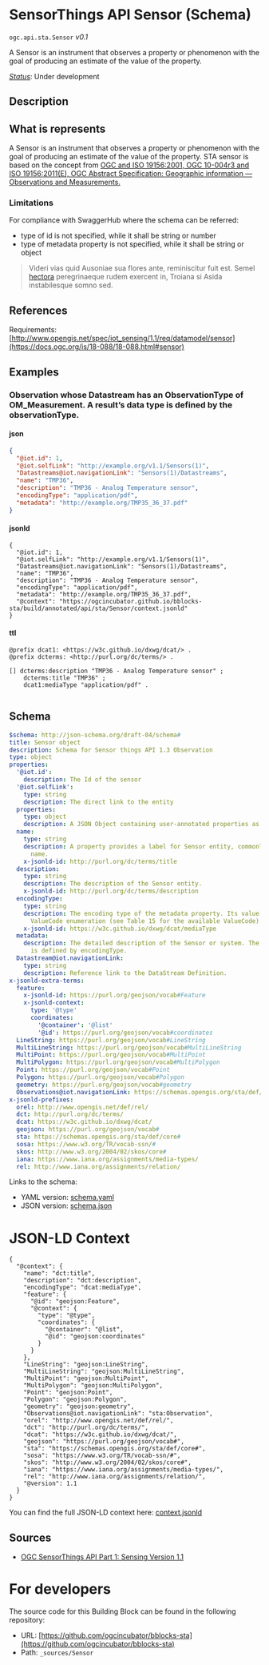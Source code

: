 
# SensorThings API Sensor (Schema)

`ogc.api.sta.Sensor` *v0.1*

A Sensor is an instrument that observes a property or phenomenon with the goal of producing an estimate of the value of the property.

[*Status*](http://www.opengis.net/def/status): Under development

## Description

## What is represents

A Sensor is an instrument that observes a property or phenomenon with the goal of producing an estimate of the value of the property.
STA sensor is based on the concept from [OGC and ISO 19156:2001, OGC 10-004r3 and ISO 19156:2011(E), OGC Abstract Specification: Geographic information — Observations and Measurements.](http://portal.opengeospatial.org/files/?artifact_id=41579)

### Limitations
For compliance with SwaggerHub where the schema can be referred:
- type of id is not specified, while it shall be string or number
- type of metadata property is not specified, while it shall be string or object

> Videri vias quid Ausoniae sua flores ante, reminiscitur fuit est. Semel
> [hectora](http://silvaque.org/) peregrinaeque rudem exercent in, Troiana si
> Asida instabilesque somno sed.

## References

Requirements: [http://www.opengis.net/spec/iot_sensing/1.1/req/datamodel/sensor](https://docs.ogc.org/is/18-088/18-088.html#sensor)

## Examples

### Observation whose Datastream has an ObservationType of OM_Measurement. A result’s data type is defined by the observationType.
#### json
```json
{
  "@iot.id": 1,
  "@iot.selfLink": "http://example.org/v1.1/Sensors(1)",
  "Datastreams@iot.navigationLink": "Sensors(1)/Datastreams",
  "name": "TMP36",
  "description": "TMP36 - Analog Temperature sensor",
  "encodingType": "application/pdf",
  "metadata": "http://example.org/TMP35_36_37.pdf"
}

```

#### jsonld
```jsonld
{
  "@iot.id": 1,
  "@iot.selfLink": "http://example.org/v1.1/Sensors(1)",
  "Datastreams@iot.navigationLink": "Sensors(1)/Datastreams",
  "name": "TMP36",
  "description": "TMP36 - Analog Temperature sensor",
  "encodingType": "application/pdf",
  "metadata": "http://example.org/TMP35_36_37.pdf",
  "@context": "https://ogcincubator.github.io/bblocks-sta/build/annotated/api/sta/Sensor/context.jsonld"
}
```

#### ttl
```ttl
@prefix dcat1: <https://w3c.github.io/dxwg/dcat/> .
@prefix dcterms: <http://purl.org/dc/terms/> .

[] dcterms:description "TMP36 - Analog Temperature sensor" ;
    dcterms:title "TMP36" ;
    dcat1:mediaType "application/pdf" .


```

## Schema

```yaml
$schema: http://json-schema.org/draft-04/schema#
title: Sensor object
description: Schema for Sensor things API 1.3 Observation
type: object
properties:
  '@iot.id':
    description: The Id of the sensor
  '@iot.selfLink':
    type: string
    description: The direct link to the entity
  properties:
    type: object
    description: A JSON Object containing user-annotated properties as key-value pairs.
  name:
    type: string
    description: A property provides a label for Sensor entity, commonly a descriptive
      name.
    x-jsonld-id: http://purl.org/dc/terms/title
  description:
    type: string
    description: The description of the Sensor entity.
    x-jsonld-id: http://purl.org/dc/terms/description
  encodingType:
    type: string
    description: The encoding type of the metadata property. Its value is one of the
      ValueCode enumeration (see Table 15 for the available ValueCode).
    x-jsonld-id: https://w3c.github.io/dxwg/dcat/mediaType
  metadata:
    description: The detailed description of the Sensor or system. The metadata type
      is defined by encodingType.
  Datastream@iot.navigationLink:
    type: string
    description: Reference link to the DataStream Definition.
x-jsonld-extra-terms:
  feature:
    x-jsonld-id: https://purl.org/geojson/vocab#Feature
    x-jsonld-context:
      type: '@type'
      coordinates:
        '@container': '@list'
        '@id': https://purl.org/geojson/vocab#coordinates
  LineString: https://purl.org/geojson/vocab#LineString
  MultiLineString: https://purl.org/geojson/vocab#MultiLineString
  MultiPoint: https://purl.org/geojson/vocab#MultiPoint
  MultiPolygon: https://purl.org/geojson/vocab#MultiPolygon
  Point: https://purl.org/geojson/vocab#Point
  Polygon: https://purl.org/geojson/vocab#Polygon
  geometry: https://purl.org/geojson/vocab#geometry
  Observations@iot.navigationLink: https://schemas.opengis.org/sta/def/core#Observation
x-jsonld-prefixes:
  orel: http://www.opengis.net/def/rel/
  dct: http://purl.org/dc/terms/
  dcat: https://w3c.github.io/dxwg/dcat/
  geojson: https://purl.org/geojson/vocab#
  sta: https://schemas.opengis.org/sta/def/core#
  sosa: https://www.w3.org/TR/vocab-ssn/#
  skos: http://www.w3.org/2004/02/skos/core#
  iana: https://www.iana.org/assignments/media-types/
  rel: http://www.iana.org/assignments/relation/

```

Links to the schema:

* YAML version: [schema.yaml](https://ogcincubator.github.io/bblocks-sta/build/annotated/api/sta/Sensor/schema.json)
* JSON version: [schema.json](https://ogcincubator.github.io/bblocks-sta/build/annotated/api/sta/Sensor/schema.yaml)


# JSON-LD Context

```jsonld
{
  "@context": {
    "name": "dct:title",
    "description": "dct:description",
    "encodingType": "dcat:mediaType",
    "feature": {
      "@id": "geojson:Feature",
      "@context": {
        "type": "@type",
        "coordinates": {
          "@container": "@list",
          "@id": "geojson:coordinates"
        }
      }
    },
    "LineString": "geojson:LineString",
    "MultiLineString": "geojson:MultiLineString",
    "MultiPoint": "geojson:MultiPoint",
    "MultiPolygon": "geojson:MultiPolygon",
    "Point": "geojson:Point",
    "Polygon": "geojson:Polygon",
    "geometry": "geojson:geometry",
    "Observations@iot.navigationLink": "sta:Observation",
    "orel": "http://www.opengis.net/def/rel/",
    "dct": "http://purl.org/dc/terms/",
    "dcat": "https://w3c.github.io/dxwg/dcat/",
    "geojson": "https://purl.org/geojson/vocab#",
    "sta": "https://schemas.opengis.org/sta/def/core#",
    "sosa": "https://www.w3.org/TR/vocab-ssn/#",
    "skos": "http://www.w3.org/2004/02/skos/core#",
    "iana": "https://www.iana.org/assignments/media-types/",
    "rel": "http://www.iana.org/assignments/relation/",
    "@version": 1.1
  }
}
```

You can find the full JSON-LD context here:
[context.jsonld](https://ogcincubator.github.io/bblocks-sta/build/annotated/api/sta/Sensor/context.jsonld)

## Sources

* [OGC SensorThings API Part 1: Sensing Version 1.1](https://docs.ogc.org/is/18-088/18-088.html)

# For developers

The source code for this Building Block can be found in the following repository:

* URL: [https://github.com/ogcincubator/bblocks-sta](https://github.com/ogcincubator/bblocks-sta)
* Path: `_sources/Sensor`

